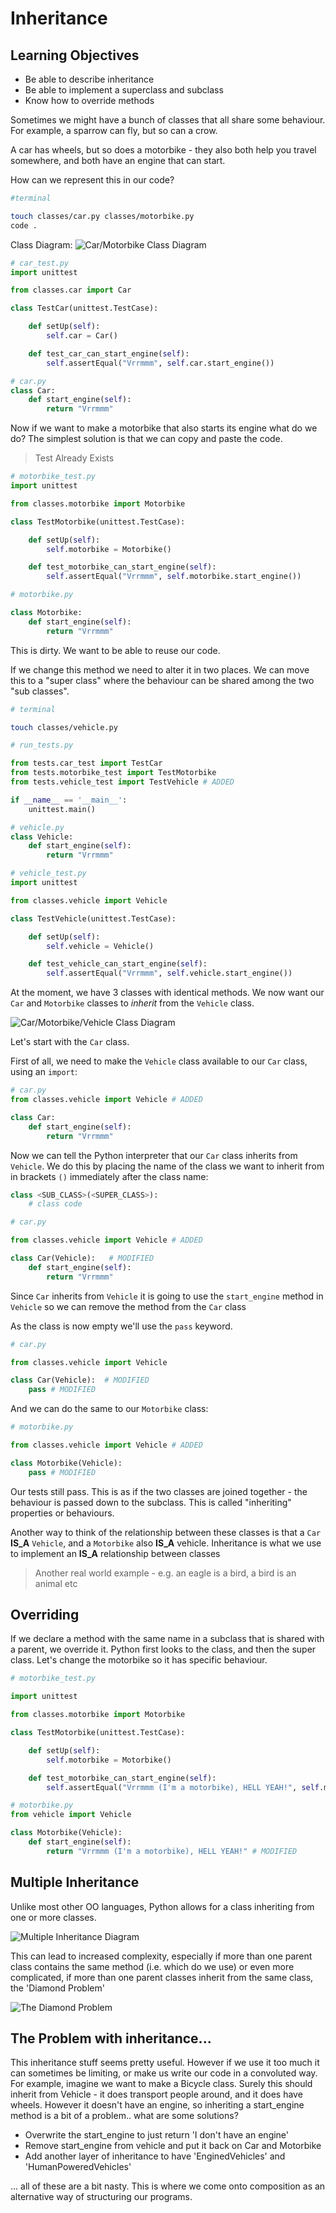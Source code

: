 # Inheritance

## Learning Objectives

- Be able to describe inheritance
- Be able to implement a superclass and subclass
- Know how to override methods

Sometimes we might have a bunch of classes that all share some behaviour. For example, a sparrow can fly, but so can a crow.

A car has wheels, but so does a motorbike - they also both help you travel somewhere, and both have an engine that can start.

How can we represent this in our code?


```bash
#terminal

touch classes/car.py classes/motorbike.py
code .
```

Class Diagram: 
![Car/Motorbike Class Diagram](images/car_motorbike.png)

```python
# car_test.py
import unittest

from classes.car import Car

class TestCar(unittest.TestCase):

    def setUp(self):
        self.car = Car()

    def test_car_can_start_engine(self):
        self.assertEqual("Vrrmmm", self.car.start_engine())
```

```python
# car.py
class Car:
    def start_engine(self):
        return "Vrrmmm"
```

Now if we want to make a motorbike that also starts its engine what do we do? The simplest solution is that we can copy and paste the code.

> Test Already Exists

```python
# motorbike_test.py
import unittest

from classes.motorbike import Motorbike

class TestMotorbike(unittest.TestCase):

    def setUp(self):
        self.motorbike = Motorbike()

    def test_motorbike_can_start_engine(self):
        self.assertEqual("Vrrmmm", self.motorbike.start_engine())
```

```python
# motorbike.py

class Motorbike:
    def start_engine(self):
        return "Vrrmmm"
```

This is dirty. We want to be able to reuse our code.

If we change this method we need to alter it in two places. We can move this to a "super class" where the behaviour can be shared among the two "sub classes".

```bash
# terminal

touch classes/vehicle.py
```

```python
# run_tests.py

from tests.car_test import TestCar
from tests.motorbike_test import TestMotorbike
from tests.vehicle_test import TestVehicle # ADDED

if __name__ == '__main__':
    unittest.main()
```

```python
# vehicle.py
class Vehicle:
    def start_engine(self):
        return "Vrrmmm"
```

```python
# vehicle_test.py
import unittest

from classes.vehicle import Vehicle

class TestVehicle(unittest.TestCase):

    def setUp(self):
        self.vehicle = Vehicle()

    def test_vehicle_can_start_engine(self):
        self.assertEqual("Vrrmmm", self.vehicle.start_engine())
```

At the moment, we have 3 classes with identical methods. We now want our `Car` and `Motorbike` classes to _inherit_ from the `Vehicle` class. 

![Car/Motorbike/Vehicle Class Diagram](images/car_motorbike_vehicle.png)

Let's start with the `Car` class.

First of all, we need to make the `Vehicle` class available to our `Car` class, using an `import`:

```python
# car.py
from classes.vehicle import Vehicle # ADDED

class Car:
    def start_engine(self):
        return "Vrrmmm"
```

Now we can tell the Python interpreter that our `Car` class inherits from `Vehicle`. We do this by placing the name of the class we want to inherit from in brackets `()` immediately after the class name:

```python
class <SUB_CLASS>(<SUPER_CLASS>):
    # class code
```

```python
# car.py

from classes.vehicle import Vehicle # ADDED

class Car(Vehicle):   # MODIFIED
    def start_engine(self):
        return "Vrrmmm"
```

Since `Car` inherits from `Vehicle` it is going to use the `start_engine` method in `Vehicle` so we can remove the method from the `Car` class

As the class is now empty we'll use the `pass` keyword.

```python
# car.py

from classes.vehicle import Vehicle

class Car(Vehicle):  # MODIFIED
    pass # MODIFIED
```

And we can do the same to our `Motorbike` class:

```python
# motorbike.py

from classes.vehicle import Vehicle # ADDED

class Motorbike(Vehicle):
    pass # MODIFIED
```

Our tests still pass. This is as if the two classes are joined together - the behaviour is passed down to the subclass. This is called "inheriting" properties or behaviours.

Another way to think of the relationship between these classes is that a `Car` __IS_A__ `Vehicle`, and a `Motorbike` also __IS_A__ vehicle. Inheritance is what we use to implement an __IS_A__ relationship between classes

> Another real world example - e.g. an eagle is a bird, a bird is an animal etc

## Overriding

If we declare a method with the same name in a subclass that is shared with a parent, we override it.  Python first looks to the class, and then the super class.  Let's change the motorbike so it has specific behaviour.

```python
# motorbike_test.py

import unittest

from classes.motorbike import Motorbike

class TestMotorbike(unittest.TestCase):

    def setUp(self):
        self.motorbike = Motorbike()

    def test_motorbike_can_start_engine(self):
        self.assertEqual("Vrrmmm (I'm a motorbike), HELL YEAH!", self.motorbike.start_engine()) # MODIFIED
```

```python
# motorbike.py
from vehicle import Vehicle

class Motorbike(Vehicle):
    def start_engine(self):
        return "Vrrmmm (I'm a motorbike), HELL YEAH!" # MODIFIED
```

## Multiple Inheritance

Unlike most other OO languages, Python allows for a class inheriting from one or more classes.

![Multiple Inheritance Diagram](images/multiple_inheritance.png)

This can lead to increased complexity, especially if 
more than one parent class contains the same method (i.e. which do we use) or even more complicated, if more than one parent classes inherit from the same class, the 'Diamond Problem'

![The Diamond Problem](images/multiple_inheritance_diamond_problem.png)

## The Problem with inheritance...

This inheritance stuff seems pretty useful. However if we use it too much it can sometimes be limiting, or make us write our code in a convoluted way. For example, imagine we want to make a Bicycle class. Surely this should inherit from Vehicle - it does transport people around, and it does have wheels. However it doesn't have an engine, so inheriting a start_engine method is a bit of a problem.. what are some solutions?

- Overwrite the start_engine to just return 'I don't have an engine'
- Remove start_engine from vehicle and put it back on Car and Motorbike
- Add another layer of inheritance to have 'EnginedVehicles' and 'HumanPoweredVehicles'

... all of these are a bit nasty. This is where we come onto composition as an alternative way of structuring our programs.
